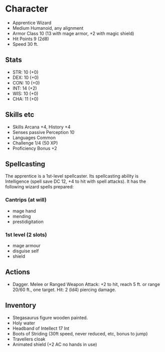 # Character

 * Apprentice Wizard
 * Medium Humanoid, any alignment
 * Armor Class 10 (13 with mage armor, +2 with magic shield)
 * Hit Points 9 (2d8)
 * Speed 30 ft.

## Stats

 * STR: 10 (+0)
 * DEX: 10 (+0)
 * CON: 10 (+0)
 * INT: 14 (+2)
 * WIS: 10 (+0)
 * CHA: 11 (+0)

## Skills etc

 * Skills Arcana +4, History +4
 * Senses passive Perception 10
 * Languages Common
 * Challenge 1/4 (50 XP)
 * Proficiency Bonus +2

## Spellcasting

The apprentice is a 1st-level spellcaster. Its spellcasting ability is Intelligence (spell save DC 12, +4 to hit with spell attacks). It has the following wizard spells prepared:

### Cantrips (at will)
 * mage hand
 * mending
 * prestidigitation

### 1st level (2 slots)
 * mage armour
 * disguise self
 * shield


## Actions
 * Dagger. Melee or Ranged Weapon Attack: +2 to hit, reach 5 ft. or range 20/60 ft., one target. Hit: 2 (ld4) piercing damage.

## Inventory
 * Stegasaurus figure wooden painted.
 * Holy water
 * Headband of Intellect 17 Int
 * Boots of Striding (30ft speed, never reduced, etc, bonus to jump)
 * Travellers cloak
 * Animated shield (+2 AC no hands in use)
